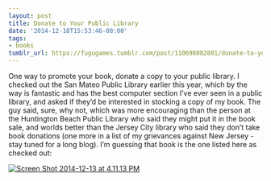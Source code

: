 ```yaml
---
layout: post
title: Donate to Your Public Library
date: '2014-12-18T15:53:46-08:00'
tags:
- books
tumblr_url: https://fugugames.tumblr.com/post/110698082881/donate-to-your-public-library
---
```

One way to promote your book, donate a copy to your public library. I checked out the San Mateo Public Library earlier this year, which by the way is fantastic and has the best computer section I’ve ever seen in a public library, and asked if they’d be interested in stocking a copy of my book. The guy said, sure, why not, which was more encouraging than the person at the Huntington Beach Public Library who said they might put it in the book sale, and worlds better than the Jersey City library who said they don’t take book donations (one more in a list of my grievances against New Jersey - stay tuned for a long blog). I’m guessing that book is the one listed here as checked out:

[![Screen Shot 2014-12-13 at 4.11.13 PM](http://itshardtofondlepenguins.com/wp-content/uploads/2014/12/Screen-Shot-2014-12-13-at-4.11.13-PM.png)](http://itshardtofondlepenguins.com/wp-content/uploads/2014/12/Screen-Shot-2014-12-13-at-4.11.13-PM.png)

